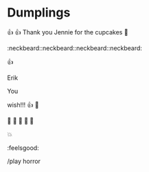 # Dumplings
:+1:
:+1:
Thank you Jennie for the cupcakes :cake:

:neckbeard::neckbeard::neckbeard::neckbeard:

:+1:


Erik

You

wish!!!
:+1:
:hankey:


:hankey:
:hankey:
:hankey:
:hankey:
:hankey:

:boom:

:feelsgood:

/play horror
